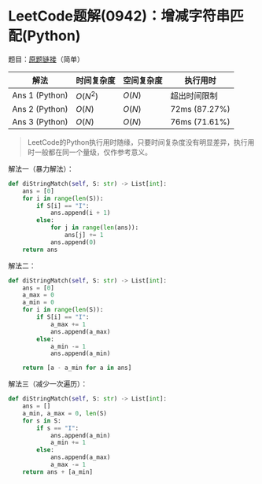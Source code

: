 # LeetCode题解(0942)：增减字符串匹配(Python)

题目：[原题链接](https://leetcode-cn.com/problems/di-string-match/)（简单）

| 解法           | 时间复杂度 | 空间复杂度 | 执行用时      |
| -------------- | ---------- | ---------- | ------------- |
| Ans 1 (Python) | $O(N^2)$   | $O(N)$     | 超出时间限制  |
| Ans 2 (Python) | $O(N)$     | $O(N)$     | 72ms (87.27%) |
| Ans 3 (Python) | $O(N)$     | $O(N)$     | 76ms (71.61%) |

>  LeetCode的Python执行用时随缘，只要时间复杂度没有明显差异，执行用时一般都在同一个量级，仅作参考意义。

解法一（暴力解法）：

```python
def diStringMatch(self, S: str) -> List[int]:
    ans = [0]
    for i in range(len(S)):
        if S[i] == "I":
            ans.append(i + 1)
        else:
            for j in range(len(ans)):
                ans[j] += 1
            ans.append(0)
    return ans
```

解法二：

```python
def diStringMatch(self, S: str) -> List[int]:
    ans = [0]
    a_max = 0
    a_min = 0
    for i in range(len(S)):
        if S[i] == "I":
            a_max += 1
            ans.append(a_max)
        else:
            a_min -= 1
            ans.append(a_min)

    return [a - a_min for a in ans]
```

解法三（减少一次遍历）：

```python
def diStringMatch(self, S: str) -> List[int]:
    ans = []
    a_min, a_max = 0, len(S)
    for s in S:
        if s == "I":
            ans.append(a_min)
            a_min += 1
        else:
            ans.append(a_max)
            a_max -= 1
    return ans + [a_min]
```